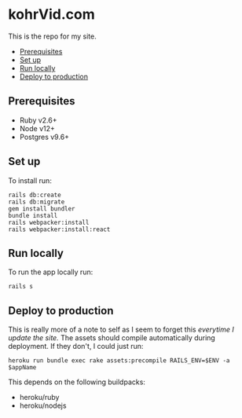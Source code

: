 # kohrVid.com

This is the repo for my site.

<!-- vim-markdown-toc GFM -->

* [Prerequisites](#prerequisites)
* [Set up](#set-up)
* [Run locally](#run-locally)
* [Deploy to production](#deploy-to-production)

<!-- vim-markdown-toc -->

## Prerequisites

* Ruby v2.6+
* Node v12+
* Postgres v9.6+


## Set up

To install run:

    rails db:create
    rails db:migrate
    gem install bundler
    bundle install
    rails webpacker:install
    rails webpacker:install:react


## Run locally

To run the app locally run:

    rails s


## Deploy to production

This is really more of a note to self as I seem to forget this _everytime I
update the site._ The assets should compile automatically during deployment. If
they don't, I could just run:

    heroku run bundle exec rake assets:precompile RAILS_ENV=$ENV -a $appName


This depends on the following buildpacks:

  * heroku/ruby
  * heroku/nodejs
